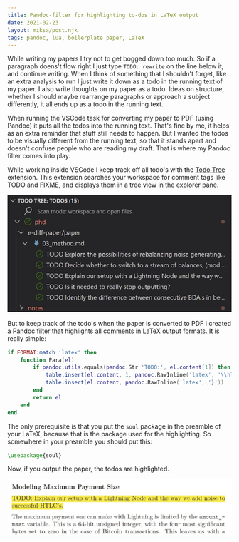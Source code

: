 ```yaml
---
title: Pandoc-filter for highlighting to-dos in LaTeX output
date: 2021-02-23
layout: miksa/post.njk
tags: pandoc, lua, boilerplate paper, LaTeX
---
```


While writing my papers I try not to get bogged down too much. So if a paragraph doens't flow right I just type `TODO: rewrite` on the line below it, and continue writing. When I think of something that I shouldn't forget, like an extra analysis to run I just write it down as a todo in the running text of my paper. I also write thoughts on my paper as a todo. Ideas on structure, whether I should maybe rearrange paragraphs or approach a subject differently, it all ends up as a todo in the running text.

When running the VSCode task for converting my paper to PDF (using Pandoc) it puts all the todos into the running text. That's fine by me, it helps as an extra reminder that stuff still needs to happen. But I wanted the todos to be visually different from the running text, so that it stands apart and doesn't confuse people who are reading my draft. That is where my Pandoc filter comes into play.
<!-- more -->
While working inside VSCode I keep track off all todo's with the [Todo Tree](https://marketplace.visualstudio.com/items?itemName=Gruntfuggly.todo-tree) extension. This extension searches your workspace for comment tags like TODO and FIXME, and displays them in a tree view in the explorer pane.

![Todo Tree in VSCode](/images/todo-tree.jpg "/images/todo-tree.jpg")

But to keep track of the todo's when the paper is converted to PDF I created a Pandoc filter that highlights all comments in LaTeX output formats. It is really simple:

```lua
if FORMAT:match 'latex' then
    function Para(el)
        if pandoc.utils.equals(pandoc.Str 'TODO:', el.content[1]) then 
            table.insert(el.content, 1, pandoc.RawInline('latex', '\\hl{'))
            table.insert(el.content, pandoc.RawInline('latex', '}'))
        end
        return el
    end
end
```

The only prerequisite is that you put the `soul` package in the preamble of your LaTeX, because that is the package used for the highlighting. So somewhere in your preamble you should put this:

```latex
\usepackage{soul}
```

Now, if you output the paper, the todos are highlighted.

![Todo in LaTeX PDF output](/images/todo-in-pdf.jpg "Todo in LaTeX PDF output")
